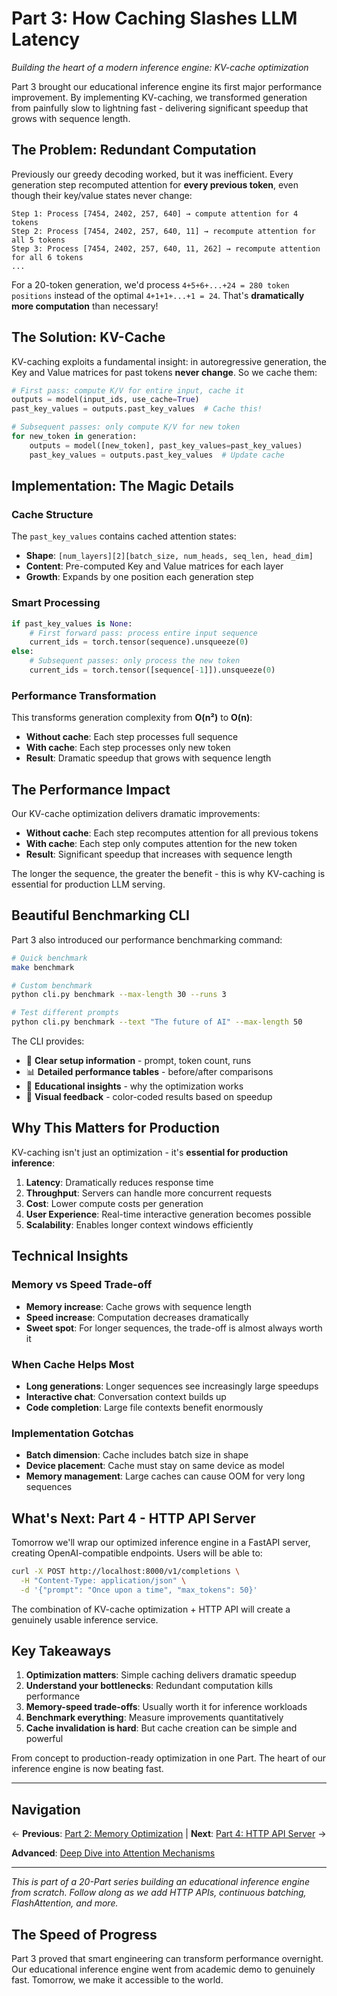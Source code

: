 # Part 3: How Caching Slashes LLM Latency

*Building the heart of a modern inference engine: KV-cache optimization*

Part 3 brought our educational inference engine its first major performance improvement. By implementing KV-caching, we transformed generation from painfully slow to lightning fast - delivering significant speedup that grows with sequence length.

## The Problem: Redundant Computation

Previously our greedy decoding worked, but it was inefficient. Every generation step recomputed attention for **every previous token**, even though their key/value states never change:

```
Step 1: Process [7454, 2402, 257, 640] → compute attention for 4 tokens
Step 2: Process [7454, 2402, 257, 640, 11] → recompute attention for all 5 tokens
Step 3: Process [7454, 2402, 257, 640, 11, 262] → recompute attention for all 6 tokens
...
```

For a 20-token generation, we'd process `4+5+6+...+24 = 280 token positions` instead of the optimal `4+1+1+...+1 = 24`. That's **dramatically more computation** than necessary!

## The Solution: KV-Cache

KV-caching exploits a fundamental insight: in autoregressive generation, the Key and Value matrices for past tokens **never change**. So we cache them:

```python
# First pass: compute K/V for entire input, cache it
outputs = model(input_ids, use_cache=True)
past_key_values = outputs.past_key_values  # Cache this!

# Subsequent passes: only compute K/V for new token
for new_token in generation:
    outputs = model([new_token], past_key_values=past_key_values)
    past_key_values = outputs.past_key_values  # Update cache
```

## Implementation: The Magic Details

### Cache Structure
The `past_key_values` contains cached attention states:
- **Shape**: `[num_layers][2][batch_size, num_heads, seq_len, head_dim]`
- **Content**: Pre-computed Key and Value matrices for each layer
- **Growth**: Expands by one position each generation step

### Smart Processing
```python
if past_key_values is None:
    # First forward pass: process entire input sequence
    current_ids = torch.tensor(sequence).unsqueeze(0)
else:
    # Subsequent passes: only process the new token
    current_ids = torch.tensor([sequence[-1]]).unsqueeze(0)
```

### Performance Transformation
This transforms generation complexity from **O(n²)** to **O(n)**:
- **Without cache**: Each step processes full sequence
- **With cache**: Each step processes only new token
- **Result**: Dramatic speedup that grows with sequence length

## The Performance Impact

Our KV-cache optimization delivers dramatic improvements:

- **Without cache**: Each step recomputes attention for all previous tokens
- **With cache**: Each step only computes attention for the new token
- **Result**: Significant speedup that increases with sequence length

The longer the sequence, the greater the benefit - this is why KV-caching is essential for production LLM serving.

## Beautiful Benchmarking CLI

Part 3 also introduced our performance benchmarking command:

```bash
# Quick benchmark
make benchmark

# Custom benchmark
python cli.py benchmark --max-length 30 --runs 3

# Test different prompts
python cli.py benchmark --text "The future of AI" --max-length 50
```

The CLI provides:
- 🏁 **Clear setup information** - prompt, token count, runs
- 📊 **Detailed performance tables** - before/after comparisons
- 🧠 **Educational insights** - why the optimization works
- 🚀 **Visual feedback** - color-coded results based on speedup

## Why This Matters for Production

KV-caching isn't just an optimization - it's **essential for production inference**:

1. **Latency**: Dramatically reduces response time
2. **Throughput**: Servers can handle more concurrent requests
3. **Cost**: Lower compute costs per generation
4. **User Experience**: Real-time interactive generation becomes possible
5. **Scalability**: Enables longer context windows efficiently

## Technical Insights

### Memory vs Speed Trade-off
- **Memory increase**: Cache grows with sequence length
- **Speed increase**: Computation decreases dramatically
- **Sweet spot**: For longer sequences, the trade-off is almost always worth it

### When Cache Helps Most
- **Long generations**: Longer sequences see increasingly large speedups
- **Interactive chat**: Conversation context builds up
- **Code completion**: Large file contexts benefit enormously

### Implementation Gotchas
- **Batch dimension**: Cache includes batch size in shape
- **Device placement**: Cache must stay on same device as model
- **Memory management**: Large caches can cause OOM for very long sequences

## What's Next: Part 4 - HTTP API Server

Tomorrow we'll wrap our optimized inference engine in a FastAPI server, creating OpenAI-compatible endpoints. Users will be able to:

```bash
curl -X POST http://localhost:8000/v1/completions \
  -H "Content-Type: application/json" \
  -d '{"prompt": "Once upon a time", "max_tokens": 50}'
```

The combination of KV-cache optimization + HTTP API will create a genuinely usable inference service.

## Key Takeaways

1. **Optimization matters**: Simple caching delivers dramatic speedup
2. **Understand your bottlenecks**: Redundant computation kills performance
3. **Memory-speed trade-offs**: Usually worth it for inference workloads
4. **Benchmark everything**: Measure improvements quantitatively
5. **Cache invalidation is hard**: But cache creation can be simple and powerful

From concept to production-ready optimization in one Part. The heart of our inference engine is now beating fast.

---

## Navigation

← **Previous**: [Part 2: Memory Optimization](part2-article.md) | **Next**: [Part 4: HTTP API Server](part4-article.md) →

**Advanced**: [Deep Dive into Attention Mechanisms](part3-advanced-attention.md)

---

*This is part of a 20-Part series building an educational inference engine from scratch. Follow along as we add HTTP APIs, continuous batching, FlashAttention, and more.*

## The Speed of Progress

Part 3 proved that smart engineering can transform performance overnight. Our educational inference engine went from academic demo to genuinely fast. Tomorrow, we make it accessible to the world.
